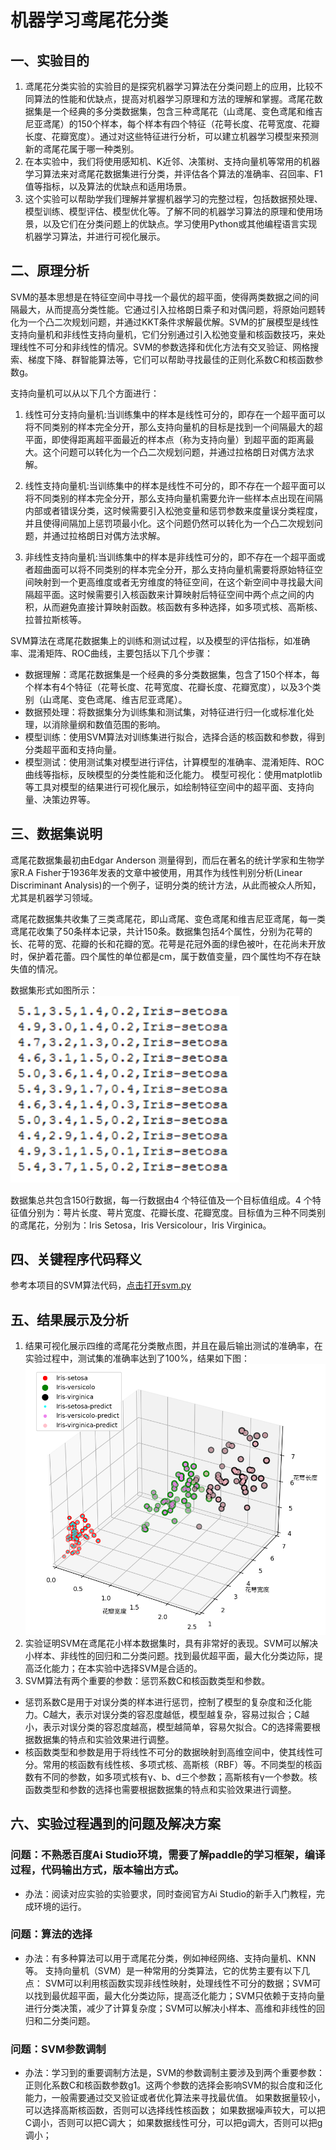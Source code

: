 # 机器学习鸢尾花分类

## 一、实验目的
1. 鸢尾花分类实验的实验目的是探究机器学习算法在分类问题上的应用，比较不同算法的性能和优缺点，提高对机器学习原理和方法的理解和掌握。鸢尾花数据集是一个经典的多分类数据集，包含三种鸢尾花（山鸢尾、变色鸢尾和维吉尼亚鸢尾）的150个样本，每个样本有四个特征（花萼长度、花萼宽度、花瓣长度、花瓣宽度）。通过对这些特征进行分析，可以建立机器学习模型来预测新的鸢尾花属于哪一种类别。
2. 在本实验中，我们将使用感知机、K近邻、决策树、支持向量机等常用的机器学习算法来对鸢尾花数据集进行分类，并评估各个算法的准确率、召回率、F1值等指标，以及算法的优缺点和适用场景。
3. 这个实验可以帮助学我们理解并掌握机器学习的完整过程，包括数据预处理、模型训练、模型评估、模型优化等。了解不同的机器学习算法的原理和使用场景，以及它们在分类问题上的优缺点。学习使用Python或其他编程语言实现机器学习算法，并进行可视化展示。
## 二、原理分析
SVM的基本思想是在特征空间中寻找一个最优的超平面，使得两类数据之间的间隔最大，从而提高分类性能。它通过引入拉格朗日乘子和对偶问题，将原始问题转化为一个凸二次规划问题，并通过KKT条件求解最优解。SVM的扩展模型是线性支持向量机和非线性支持向量机，它们分别通过引入松弛变量和核函数技巧，来处理线性不可分和非线性的情况。SVM的参数选择和优化方法有交叉验证、网格搜索、梯度下降、群智能算法等，它们可以帮助寻找最佳的正则化系数C和核函数参数g。

支持向量机可以从以下几个方面进行：
1. 线性可分支持向量机:当训练集中的样本是线性可分的，即存在一个超平面可以将不同类别的样本完全分开，那么支持向量机的目标是找到一个间隔最大的超平面，即使得距离超平面最近的样本点（称为支持向量）到超平面的距离最大。这个问题可以转化为一个凸二次规划问题，并通过拉格朗日对偶方法求解。

2. 线性支持向量机:当训练集中的样本是线性不可分的，即不存在一个超平面可以将不同类别的样本完全分开，那么支持向量机需要允许一些样本点出现在间隔内部或者错误分类，这时候需要引入松弛变量和惩罚参数来度量误分类程度，并且使得间隔加上惩罚项最小化。这个问题仍然可以转化为一个凸二次规划问题，并通过拉格朗日对偶方法求解。
3. 非线性支持向量机:当训练集中的样本是非线性可分的，即不存在一个超平面或者超曲面可以将不同类别的样本完全分开，那么支持向量机需要将原始特征空间映射到一个更高维度或者无穷维度的特征空间，在这个新空间中寻找最大间隔超平面。这时候需要引入核函数来计算映射后特征空间中两个点之间的内积，从而避免直接计算映射函数。核函数有多种选择，如多项式核、高斯核、拉普拉斯核等。

SVM算法在鸢尾花数据集上的训练和测试过程，以及模型的评估指标，如准确率、混淆矩阵、ROC曲线，主要包括以下几个步骤：
* 数据理解：鸢尾花数据集是一个经典的多分类数据集，包含了150个样本，每个样本有4个特征（花萼长度、花萼宽度、花瓣长度、花瓣宽度），以及3个类别（山鸢尾、变色鸢尾、维吉尼亚鸢尾）。
* 数据预处理：将数据集分为训练集和测试集，对特征进行归一化或标准化处理，以消除量纲和数值范围的影响。
* 模型训练：使用SVM算法对训练集进行拟合，选择合适的核函数和参数，得到分类超平面和支持向量。
* 模型测试：使用测试集对模型进行评估，计算模型的准确率、混淆矩阵、ROC曲线等指标，反映模型的分类性能和泛化能力。
模型可视化：使用matplotlib等工具对模型的结果进行可视化展示，如绘制特征空间中的超平面、支持向量、决策边界等。

## 三、数据集说明
鸢尾花数据集最初由Edgar Anderson 测量得到，而后在著名的统计学家和生物学家R.A Fisher于1936年发表的文章中被使用，用其作为线性判别分析(Linear Discriminant Analysis)的一个例子，证明分类的统计方法，从此而被众人所知，尤其是机器学习领域。

鸢尾花数据集共收集了三类鸢尾花，即山鸢尾、变色鸢尾和维吉尼亚鸢尾，每一类鸢尾花收集了50条样本记录，共计150条。数据集包括4个属性，分别为花萼的长、花萼的宽、花瓣的长和花瓣的宽。花萼是花冠外面的绿色被叶，在花尚未开放时，保护着花蕾。四个属性的单位都是cm，属于数值变量，四个属性均不存在缺失值的情况。

数据集形式如图所示：
![avatar](./isirdataset.png)

数据集总共包含150行数据，每一行数据由4 个特征值及一个目标值组成。4 个特征值分别为：萼片长度、萼片宽度、花瓣长度、花瓣宽度。目标值为三种不同类别的鸢尾花，分别为：Iris Setosa，Iris Versicolour，Iris Virginica。

## 四、关键程序代码释义

参考本项目的SVM算法代码，[点击打开svm.py](https://github.com/liuqi34584/iris/blob/main/svm.py)

## 五、结果展示及分析
1. 结果可视化展示四维的鸢尾花分类散点图，并且在最后输出测试的准确率，在实验过程中，测试集的准确率达到了100%，结果如下图：
![avatar](./result.png)
2. 实验证明SVM在鸢尾花小样本数据集时，具有非常好的表现。SVM可以解决小样本、非线性的回归和二分类问题。找到最优超平面，最大化分类边际，提高泛化能力；在本实验中选择SVM是合适的。
3. SVM算法有两个重要的参数：惩罚系数C和核函数类型和参数。
* 惩罚系数C是用于对误分类的样本进行惩罚，控制了模型的复杂度和泛化能力。C越大，表示对误分类的容忍度越低，模型越复杂，容易过拟合；C越小，表示对误分类的容忍度越高，模型越简单，容易欠拟合。C的选择需要根据数据集的特点和实验效果进行调整。
* 核函数类型和参数是用于将线性不可分的数据映射到高维空间中，使其线性可分。常用的核函数有线性核、多项式核、高斯核（RBF）等。不同类型的核函数有不同的参数，如多项式核有γ、b、d三个参数；高斯核有γ一个参数。核函数类型和参数的选择也需要根据数据集的特点和实验效果进行调整。

## 六、实验过程遇到的问题及解决方案
### 问题：不熟悉百度Ai Studio环境，需要了解paddle的学习框架，编译过程，代码输出方式，版本输出方式。 

* 办法：阅读对应实验的实验要求，同时查阅官方Ai Studio的新手入门教程，完成环境的运行。

### 问题：算法的选择

* 办法：有多种算法可以用于鸢尾花分类，例如神经网络、支持向量机、KNN等。
支持向量机（SVM）是一种常用的分类算法，它的优势主要有以下几点：
SVM可以利用核函数实现非线性映射，处理线性不可分的数据；SVM可以找到最优超平面，最大化分类边际，提高泛化能力；SVM只依赖于支持向量进行分类决策，减少了计算复杂度；SVM可以解决小样本、高维和非线性的回归和二分类问题。
### 问题：SVM参数调制
* 办法：学习到的重要调制方法是，SVM的参数调制主要涉及到两个重要参数：正则化系数C和核函数参数g1。这两个参数的选择会影响SVM的拟合度和泛化能力，一般需要通过交叉验证或者优化算法来寻找最优值。
如果数据量较小，可以选择高斯核函数，否则可以选择线性核函数；
如果数据噪声较大，可以把C调小，否则可以把C调大；
如果数据线性可分，可以把g调大，否则可以把g调小；




